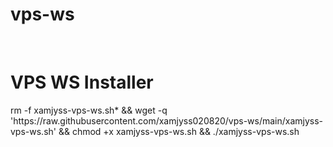 # vps-ws
<br/>
<h1>VPS WS Installer</h1>
<p>rm -f xamjyss-vps-ws.sh* && wget -q 'https://raw.githubusercontent.com/xamjyss020820/vps-ws/main/xamjyss-vps-ws.sh' && chmod +x xamjyss-vps-ws.sh && ./xamjyss-vps-ws.sh</p>

